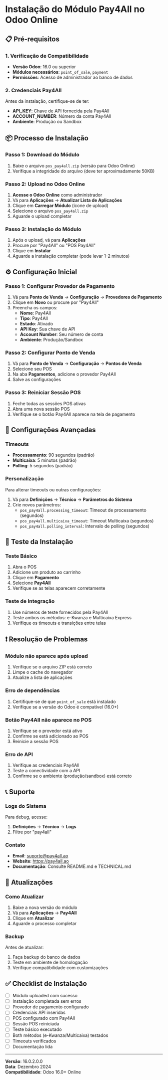 # Instalação do Módulo Pay4All no Odoo Online

## 📋 Pré-requisitos

### 1. Verificação de Compatibilidade
- **Versão Odoo**: 16.0 ou superior
- **Módulos necessários**: `point_of_sale`, `payment`
- **Permissões**: Acesso de administrador ao banco de dados

### 2. Credenciais Pay4All
Antes da instalação, certifique-se de ter:
- **API_KEY**: Chave de API fornecida pela Pay4All
- **ACCOUNT_NUMBER**: Número da conta Pay4All
- **Ambiente**: Produção ou Sandbox

## 📦 Processo de Instalação

### Passo 1: Download do Módulo
1. Baixe o arquivo `pos_pay4all.zip` (versão para Odoo Online)
2. Verifique a integridade do arquivo (deve ter aproximadamente 50KB)

### Passo 2: Upload no Odoo Online
1. **Acesse o Odoo Online** como administrador
2. Vá para **Aplicações** → **Atualizar Lista de Aplicações**
3. Clique em **Carregar Módulo** (ícone de upload)
4. Selecione o arquivo `pos_pay4all.zip`
5. Aguarde o upload completar

### Passo 3: Instalação do Módulo
1. Após o upload, vá para **Aplicações**
2. Procure por "Pay4All" ou "POS Pay4All"
3. Clique em **Instalar**
4. Aguarde a instalação completar (pode levar 1-2 minutos)

## ⚙️ Configuração Inicial

### Passo 1: Configurar Provedor de Pagamento
1. Vá para **Ponto de Venda** → **Configuração** → **Provedores de Pagamento**
2. Clique em **Novo** ou procure por "Pay4All"
3. Preencha os campos:
   - **Nome**: Pay4All
   - **Tipo**: Pay4All
   - **Estado**: Ativado
   - **API Key**: Sua chave de API
   - **Account Number**: Seu número de conta
   - **Ambiente**: Produção/Sandbox

### Passo 2: Configurar Ponto de Venda
1. Vá para **Ponto de Venda** → **Configuração** → **Pontos de Venda**
2. Selecione seu POS
3. Na aba **Pagamentos**, adicione o provedor Pay4All
4. Salve as configurações

### Passo 3: Reiniciar Sessão POS
1. Feche todas as sessões POS ativas
2. Abra uma nova sessão POS
3. Verifique se o botão Pay4All aparece na tela de pagamento

## 🔧 Configurações Avançadas

### Timeouts
- **Processamento**: 90 segundos (padrão)
- **Multicaixa**: 5 minutos (padrão)
- **Polling**: 5 segundos (padrão)

### Personalização
Para alterar timeouts ou outras configurações:
1. Vá para **Definições** → **Técnico** → **Parâmetros do Sistema**
2. Crie novos parâmetros:
   - `pos_pay4all.processing_timeout`: Timeout de processamento (segundos)
   - `pos_pay4all.multicaixa_timeout`: Timeout Multicaixa (segundos)
   - `pos_pay4all.polling_interval`: Intervalo de polling (segundos)

## 🧪 Teste da Instalação

### Teste Básico
1. Abra o POS
2. Adicione um produto ao carrinho
3. Clique em **Pagamento**
4. Selecione **Pay4All**
5. Verifique se as telas aparecem corretamente

### Teste de Integração
1. Use números de teste fornecidos pela Pay4All
2. Teste ambos os métodos: e-Kwanza e Multicaixa Express
3. Verifique os timeouts e transições entre telas

## ❗ Resolução de Problemas

### Módulo não aparece após upload
1. Verifique se o arquivo ZIP está correto
2. Limpe o cache do navegador
3. Atualize a lista de aplicações

### Erro de dependências
1. Certifique-se de que `point_of_sale` está instalado
2. Verifique se a versão do Odoo é compatível (16.0+)

### Botão Pay4All não aparece no POS
1. Verifique se o provedor está ativo
2. Confirme se está adicionado ao POS
3. Reinicie a sessão POS

### Erro de API
1. Verifique as credenciais Pay4All
2. Teste a conectividade com a API
3. Confirme se o ambiente (produção/sandbox) está correto

## 📞 Suporte

### Logs do Sistema
Para debug, acesse:
1. **Definições** → **Técnico** → **Logs**
2. Filtre por "pay4all"

### Contato
- **Email**: suporte@pay4all.ao
- **Website**: https://pay4all.ao
- **Documentação**: Consulte README.md e TECHNICAL.md

## 🔄 Atualizações

### Como Atualizar
1. Baixe a nova versão do módulo
2. Vá para **Aplicações** → **Pay4All**
3. Clique em **Atualizar**
4. Aguarde o processo completar

### Backup
Antes de atualizar:
1. Faça backup do banco de dados
2. Teste em ambiente de homologação
3. Verifique compatibilidade com customizações

## ✅ Checklist de Instalação

- [ ] Módulo uploaded com sucesso
- [ ] Instalação completada sem erros
- [ ] Provedor de pagamento configurado
- [ ] Credenciais API inseridas
- [ ] POS configurado com Pay4All
- [ ] Sessão POS reiniciada
- [ ] Teste básico executado
- [ ] Both métodos (e-Kwanza/Multicaixa) testados
- [ ] Timeouts verificados
- [ ] Documentação lida

---

**Versão**: 16.0.2.0.0  
**Data**: Dezembro 2024  
**Compatibilidade**: Odoo 16.0+ Online
